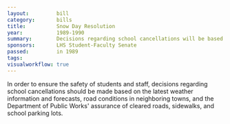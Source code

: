 ```yaml
---  
layout:         bill
category:       bills
title:          Snow Day Resolution
year:           1989-1990
summary:        Decisions regarding school cancellations will be based on the latest weather information, road conditions in neighboring towns, and the Department of Public Works' assurance of cleared roads, sidewalks, and school parking lots.
sponsors:       LHS Student-Faculty Senate
passed:         in 1989
tags:           
visualworkflow: true
---
```


In order to ensure the safety of students and staff, decisions regarding school cancellations should be made based on the latest weather information and forecasts, road conditions in neighboring towns, and the Department of Public Works' assurance of cleared roads, sidewalks, and school parking lots.